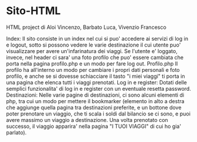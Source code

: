# Sito-HTML
HTML project di Aloi Vincenzo, Barbato Luca, Vivenzio Francesco


Index:
Il sito consiste in un index nel cui si puo' accedere ai servizi di log in e logout, sotto si possono vedere le varie destinazione il cui utente puo' visualizzare per avere un'infarinatura dei viaggi. Se l'utente e' loggato, invece, nel header ci sara' una foto profilo che puo' essere cambiata che porta nella pagina profilo.php e un modo per fare log out.
Profilo.php
Il profilo ha all'interno un modo per cambiare i propri dati personali e foto profilo, e anche se si dovesse schiacciare il tasto "i miei viaggi" ti porta in una pagina che elenca tutti i viaggi prenotati.
Log in e register: Dotati delle semplici funzionalita' di log in e register con un eventuale resetta password. 
Destinazioni: Nelle varie pagine di destinazioni, ci sono alcuni elementi di php, tra cui un modo per mettere il bookmarker (elemento in alto a destra che aggiunge quella pagina tra destinazioni preferite, e un bottone dove poter prenotare un viaggio, che ti scala i soldi dal bilancio se ci sono, e puoi avere massimo un viaggio a destinazione. Una volta prenotato con successo, il viaggio apparira' nella pagina "I TUOI VIAGGI" di cui ho gia' parlato).
